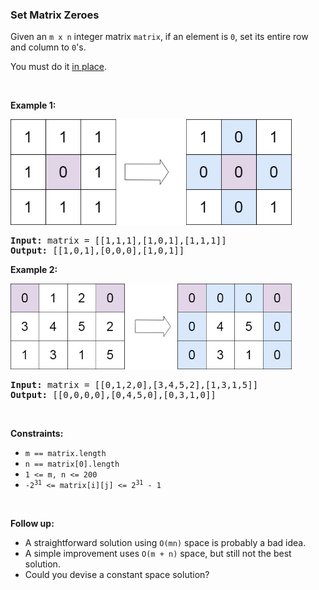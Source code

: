 
<h3>Set Matrix Zeroes</h3>
<div><p>Given an <code>m x n</code> integer matrix <code>matrix</code>, if an element is <code>0</code>, set its entire row and column to <code>0</code>'s.</p>
<p>You must do it <a href="https://en.wikipedia.org/wiki/In-place_algorithm" target="_blank">in place</a>.</p>
<p> </p>
<p><strong>Example 1:</strong></p>
<img alt="" src="assets/c249411928cb4546a0f268e8e456ae37.jpg" style="width: 450px; height: 169px;"/>
<pre><strong>Input:</strong> matrix = [[1,1,1],[1,0,1],[1,1,1]]
<strong>Output:</strong> [[1,0,1],[0,0,0],[1,0,1]]
</pre>
<p><strong>Example 2:</strong></p>
<img alt="" src="assets/133ed2580f9e4dd4abfa70a80c8d77b1.jpg" style="width: 450px; height: 137px;"/>
<pre><strong>Input:</strong> matrix = [[0,1,2,0],[3,4,5,2],[1,3,1,5]]
<strong>Output:</strong> [[0,0,0,0],[0,4,5,0],[0,3,1,0]]
</pre>
<p> </p>
<p><strong>Constraints:</strong></p>
<ul>
<li><code>m == matrix.length</code></li>
<li><code>n == matrix[0].length</code></li>
<li><code>1 &lt;= m, n &lt;= 200</code></li>
<li><code>-2<sup>31</sup> &lt;= matrix[i][j] &lt;= 2<sup>31</sup> - 1</code></li>
</ul>
<p> </p>
<p><strong>Follow up:</strong></p>
<ul>
<li>A straightforward solution using <code>O(mn)</code> space is probably a bad idea.</li>
<li>A simple improvement uses <code>O(m + n)</code> space, but still not the best solution.</li>
<li>Could you devise a constant space solution?</li>
</ul>
</div>
